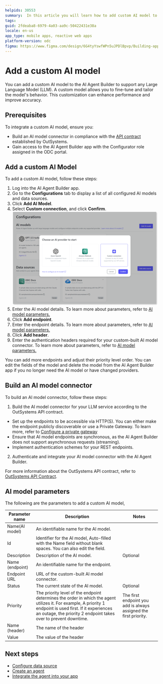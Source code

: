 ```yaml
---
helpids: 30553
summary:  In this article you will learn how to add custom AI model to the AI Agent Builder app.
tags: 
guid: 2fdeaba8-6979-4a03-aa9c-50422431e38a
locale: en-us
app_type: mobile apps, reactive web apps
platform-version: odc
figma: https://www.figma.com/design/6G4tyYswfWPn5uJPDlBpvp/Building-apps?m=auto&node-id=5302-572&t=fjpPZauR2aOAen2p-1
---
```


# Add a custom AI model 

You can add a custom AI model to the AI Agent Builder to support any Large Language Model (LLM). A custom model allows you to fine-tune and tailor the model's behavior. This customization can enhance performance and improve accuracy. 

## Prerequisites

To integrate a custom AI model, ensure you:

- Build an AI model connector in compliance with the [API contract](aiab-custom-model-api-contract.md) established by OutSystems.
- Gain access to the AI Agent Builder app with the Configurator role assigned in the ODC portal.

## Add a custom AI Model

To add a custom AI model, follow these steps:

1. Log into the AI Agent Builder app.
1. Go to the **Configurations** tab to display a list of all configured AI models and data sources.
1. Click **Add AI Model**.
1. Select **Custom connection**, and click **Confirm**.
  ![Screenshot showing the AI Agent Builder app with a dialog box to choose an AI provider. Options include Azure OpenAI, Amazon Bedrock, and Custom connection.](images/add-custom-ai-model.png "Screenshot of adding a custom AI model in AI Agent Builder")
1. Enter the AI model details. To learn more about parameters, refer to [AI model parameters.](#ai-model-parameters)
1. Click **Add endpoint**.
1. Enter the endpoint details. To learn more about parameters, refer to [AI model parameters.](#ai-model-parameters)
1. Click **Add header**.
1. Enter the authentication headers required for your custom-built AI model connector. To learn more about parameters, refer to [AI model parameters.](#ai-model-parameters)

You can add more endpoints and adjust their priority level order. You can edit the fields of the model and delete the model from the AI Agent Builder app if you no longer need the AI model or have changed providers.

## Build an AI model connector

To build an AI model connector, follow these steps:

1. Build the AI model connector for your LLM service according to the OutSystems API contract.
  * Set up the endpoints to be accessible via HTTP(S). You can either make the endpoint publicly discoverable or use a Private Gateway. To learn more, refer to [Configure a private gateway](../../../manage-platform-app-lifecycle/private-gateway.md)
  * Ensure that AI model endpoints are synchronous, as the AI Agent Builder does not support asynchronous requests (streaming).
  * Implement authentication schemes for your REST endpoints.
2. Authenticate and integrate your AI model connector with the AI Agent Builder.

For more information about the OutSystems API contract, refer to [OutSystems API Contract](aiab-custom-model-api-contract.md).

## AI model parameters

The following are the parameters to add a custom AI model,

| Parameter name| Description | Notes |
|--|----|--|
| Name(AI model)  | An identifiable name for the AI model. | |
| Id              | Identifier for the AI model, Auto-filled with the Name field without blank spaces. You can also edit the field. |  |
| Description     |  Description of the AI model. | Optional |
| Name (endpoint) | An identifiable name for the endpoint. |  |
| Endpoint URL    | URL of the custom-built AI model connector. | |
| Status          | The current state of the AI model.  | Optional |
| Priority        | The priority level of the endpoint determines the order in which the agent utilizes it. For example, A priority 1 endpoint is used first. If it experiences an outage, the priority 2 endpoint takes over to prevent downtime.  | The first endpoint you add is always assigned the first priority. |
| Name (header)   | The name of the header  | |
| Value           | The value of the header | |

## Next steps

* [Configure data source](../configure-data-source/intro.md)
* [Create an agent](../create-agent.md)
* [Integrate the agent into your app](../integrate-agent.md)

